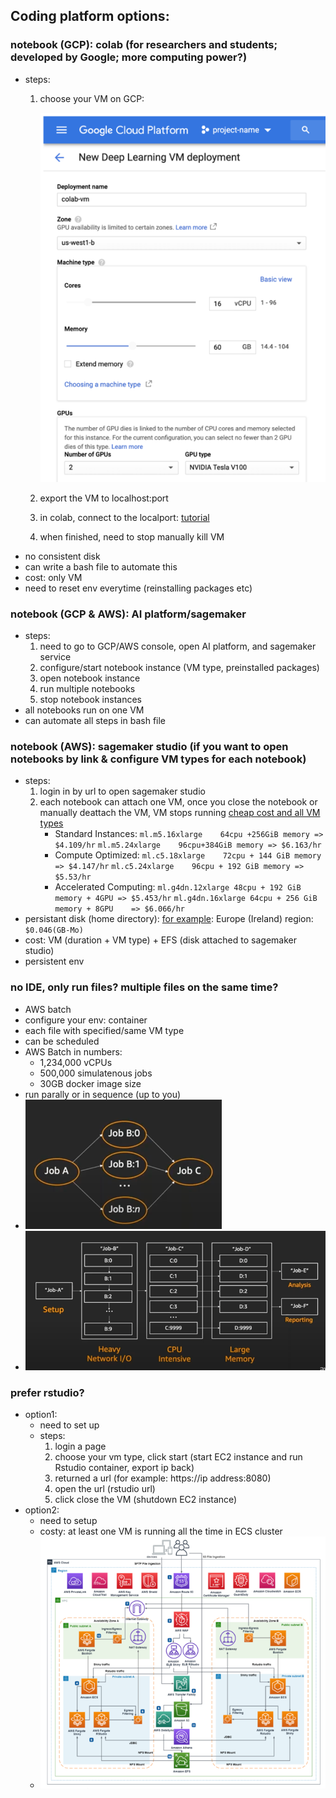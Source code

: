 
## Coding platform options:

### notebook (GCP): colab (for researchers and students; developed by Google; more computing power?)
  - steps:
      1. choose your VM on GCP:
         
          ![img.png](pics/img.png)
         
      2. export the VM to localhost:port
      3. in colab, connect to the localport: [tutorial](https://medium.com/@yufengg/how-to-upgrade-colab-with-more-compute-64d53a9b05dc)
      4. when finished, need to stop manually kill VM
  - no consistent disk
  - can write a bash file to automate this
  - cost: only VM
  - need to reset env everytime (reinstalling packages etc)
  
### notebook (GCP & AWS): AI platform/sagemaker
  - steps:
      1. need to go to GCP/AWS console, open AI platform, and sagemaker service
      2. configure/start notebook instance (VM type, preinstalled packages)
      3. open notebook instance
      4. run multiple notebooks
      5. stop notebook instances
  - all notebooks run on one VM
  - can automate all steps in bash file

### notebook (AWS): sagemaker studio (if you want to open notebooks by link & configure VM types for each notebook)
  - steps:
      1. login in by url to open sagemaker studio
      2. each notebook can attach one VM, once you close the notebook or manually deattach the VM, VM stops running
          [cheap cost and all VM types](https://aws.amazon.com/sagemaker/pricing/)
          - Standard Instances:
           `ml.m5.16xlarge    64cpu +256GiB memory => $4.109/hr`
           `ml.m5.24xlarge    96cpu+384GiB memory => $6.163/hr`
          - Compute Optimized:
           `ml.c5.18xlarge    72cpu + 144 GiB memory => $4.147/hr`
           `ml.c5.24xlarge    96cpu + 192 GiB memory => $5.53/hr`
          - Accelerated Computing:
           `ml.g4dn.12xlarge 48cpu + 192 GiB memory + 4GPU => $5.453/hr`
           `ml.g4dn.16xlarge 64cpu + 256 GiB memory + 8GPU    => $6.066/hr`
  - persistant disk (home directory): [for example](https://aws.amazon.com/efs/pricing/): Europe (Ireland) region: `$0.046(GB-Mo)`
  - cost: VM (duration + VM type) + EFS (disk attached to sagemaker studio)
  - persistent env

### no IDE, only run files? multiple files on the same time?
  - AWS batch
  - configure your env: container
  - each file with specified/same VM type
  - can be scheduled
  - AWS Batch in numbers:
      - 1,234,000 vCPUs
      - 500,000 simulatenous jobs
      - 30GB docker image size
  - run parally or in sequence (up to you)
  - ![img.png](pics/img_1.png)
  - ![img.png](pics/img_2.png)
  
### prefer rstudio?
  - option1:
      - need to set up
      - steps:
          1. login a page
          2. choose your vm type, click start (start EC2 instance and run Rstudio container, export ip back)
          3. returned a url (for example: https://ip address:8080)
          4. open the url (rstudio url)
          5. click close the VM (shutdown EC2 instance)
  - option2:
      - need to setup
      - costy: at least one VM is running all the time in ECS cluster
      - ![img.png](pics/img_3.png)




